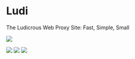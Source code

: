# Ludi
The Ludicrous Web Proxy Site: Fast, Simple, Small

<img src="https://raw.githubusercontent.com/LudicrousDevelopment/Ludi/main/ludi.png">

<a href="https://replit.com/github/LudicrousDevelopment/Ludi"><img src="https://binbashbanana.github.io/deploy-buttons/buttons/official/replit.svg"></a>
<a href="https://heroku.com/deploy/?template=https://github.com/LudicrousDevelopment/Ludi"><img src="https://binbashbanana.github.io/deploy-buttons/buttons/official/heroku.svg"></a>
<a href="https://glitch.com/edit/#!/import/github/LudicrousDevelopment/Ludi"><img src="https://binbashbanana.github.io/deploy-buttons/buttons/official/glitch.svg"></a>
